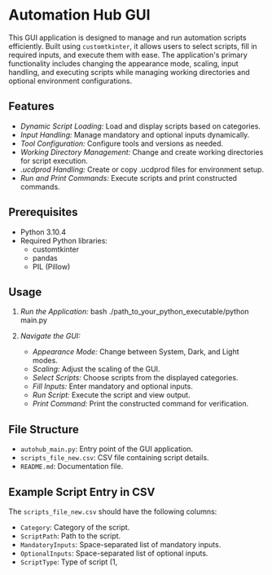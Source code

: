 # Automation Hub GUI

This GUI application is designed to manage and run automation scripts efficiently. Built using `customtkinter`, it allows users to select scripts, fill in required inputs, and execute them with ease. The application's primary functionality includes changing the appearance mode, scaling, input handling, and executing scripts while managing working directories and optional environment configurations.

## Features

- *Dynamic Script Loading:* Load and display scripts based on categories.
- *Input Handling:* Manage mandatory and optional inputs dynamically.
- *Tool Configuration:* Configure tools and versions as needed.
- *Working Directory Management:* Change and create working directories for script execution.
- *.ucdprod Handling:* Create or copy .ucdprod files for environment setup.
- *Run and Print Commands:* Execute scripts and print constructed commands.

## Prerequisites

- Python 3.10.4
- Required Python libraries:
  - customtkinter
  - pandas
  - PIL (Pillow)

## Usage

1. *Run the Application:*
    bash
    ./path_to_your_python_executable/python main.py
    
2. *Navigate the GUI:*
    - *Appearance Mode:* Change between System, Dark, and Light modes.
    - *Scaling:* Adjust the scaling of the GUI.
    - *Select Scripts:* Choose scripts from the displayed categories.
    - *Fill Inputs:* Enter mandatory and optional inputs.
    - *Run Script:* Execute the script and view output.
    - *Print Command:* Print the constructed command for verification.

## File Structure

- `autohub_main.py`: Entry point of the GUI application.
- `scripts_file_new.csv`: CSV file containing script details.
- `README.md`: Documentation file.

## Example Script Entry in CSV

The `scripts_file_new.csv` should have the following columns:

- `Category`: Category of the script.
- `ScriptPath`: Path to the script.
- `MandatoryInputs`: Space-separated list of mandatory inputs.
- `OptionalInputs`: Space-separated list of optional inputs.
- `ScriptType`: Type of script (1, <script> <-argument> <arg> or 2, <script> <arg>), .
- `ToolsInput`: Tools and versions required.
- `Info`: Additional information about the script.

Example row:

Category,ScriptPath,MandatoryInputs,OptionalInputs,ScriptType,ToolsInput,Info
MyCategory,/path/to/script.sh,arg1 arg2,arg3 arg4,1,tool1::tool2@version,This is a sample script.

## Screenshot

![Main Screen](https://github.com/absingh22/Autohub_GUI/blob/main/Autohub_GUI_New.png)
